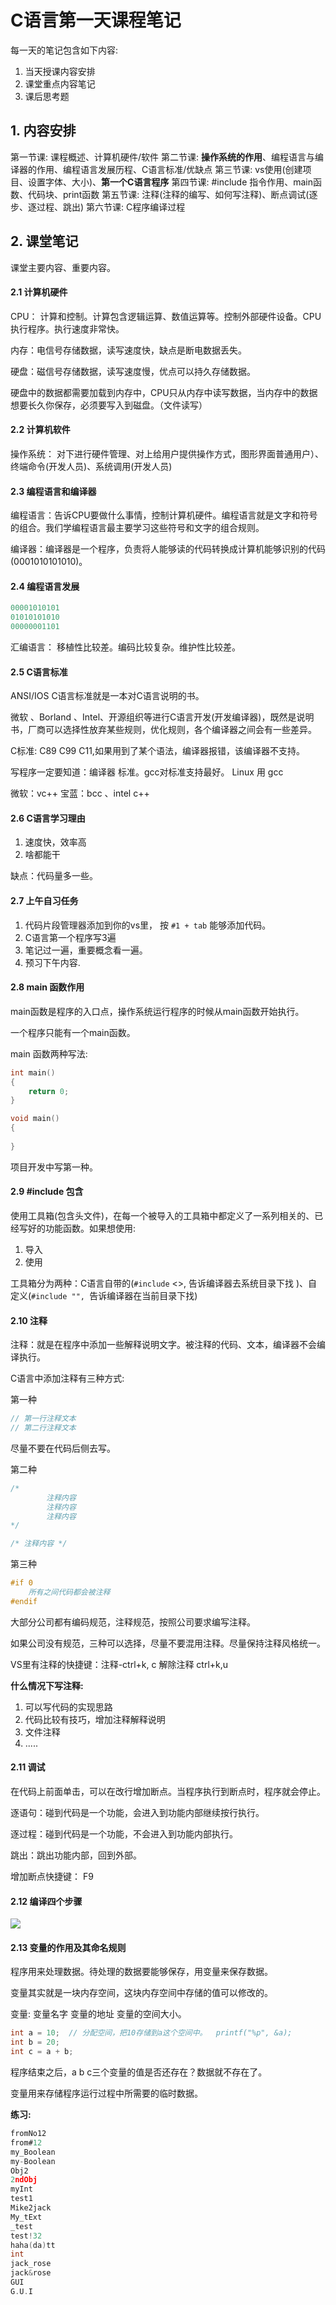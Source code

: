 # C语言第一天课程笔记

每一天的笔记包含如下内容:

1. 当天授课内容安排
2. 课堂重点内容笔记
3. 课后思考题



## 1. 内容安排

第一节课: 课程概述、计算机硬件/软件
第二节课: **操作系统的作用**、编程语言与编译器的作用、编程语言发展历程、C语言标准/优缺点
第三节课: vs使用(创建项目、设置字体、大小)、**第一个C语言程序**
第四节课:  #include 指令作用、main函数、代码块、print函数
第五节课: 注释(注释的编写、如何写注释)、断点调试(逐步、逐过程、跳出)
第六节课: C程序编译过程



## 2. 课堂笔记

课堂主要内容、重要内容。



#### 2.1 计算机硬件

CPU： 计算和控制。计算包含逻辑运算、数值运算等。控制外部硬件设备。CPU执行程序。执行速度非常快。

内存：电信号存储数据，读写速度快，缺点是断电数据丢失。

硬盘：磁信号存储数据，读写速度慢，优点可以持久存储数据。

硬盘中的数据都需要加载到内存中，CPU只从内存中读写数据，当内存中的数据想要长久你保存，必须要写入到磁盘。（文件读写）



#### 2.2 计算机软件

操作系统： 对下进行硬件管理、对上给用户提供操作方式，图形界面普通用户）、终端命令(开发人员)、系统调用(开发人员)



#### 2.3 编程语言和编译器

编程语言：告诉CPU要做什么事情，控制计算机硬件。编程语言就是文字和符号的组合。我们学编程语言最主要学习这些符号和文字的组合规则。

编译器：编译器是一个程序，负责将人能够读的代码转换成计算机能够识别的代码(0001010101010)。



#### 2.4 编程语言发展

```c
00001010101
01010101010
00000001101
```



汇编语言： 移植性比较差。编码比较复杂。维护性比较差。

#### 2.5 C语言标准

ANSI/IOS C语言标准就是一本对C语言说明的书。

微软 、Borland 、Intel、开源组织等进行C语言开发(开发编译器)，既然是说明书，厂商可以选择性放弃某些规则，优化规则，各个编译器之间会有一些差异。

C标准: C89 C99 C11,如果用到了某个语法，编译器报错，该编译器不支持。

写程序一定要知道：编译器  标准。gcc对标准支持最好。 Linux 用 gcc  

微软：vc++  宝蓝：bcc 、intel c++



#### 2.6 C语言学习理由

1. 速度快，效率高
2. 啥都能干

缺点：代码量多一些。



#### 2.7 上午自习任务

1. 代码片段管理器添加到你的vs里， 按 `#1 + tab` 能够添加代码。
2. C语言第一个程序写3遍
3. 笔记过一遍，重要概念看一遍。
4. 预习下午内容.



#### 2.8 main 函数作用

main函数是程序的入口点，操作系统运行程序的时候从main函数开始执行。

一个程序只能有一个main函数。

main 函数两种写法:

```c
int main()
{
	return 0;
}
```

```c
void main()
{
	
}
```

项目开发中写第一种。



#### 2.9 #include 包含

使用工具箱(包含头文件)，在每一个被导入的工具箱中都定义了一系列相关的、已经写好的功能函数。如果想使用:

1. 导入
2. 使用

工具箱分为两种：C语言自带的(`#include` <>, 告诉编译器去系统目录下找 )、自定义(`#include "", `告诉编译器在当前目录下找)



#### 2.10 注释

注释：就是在程序中添加一些解释说明文字。被注释的代码、文本，编译器不会编译执行。

C语言中添加注释有三种方式:

第一种

```c
// 第一行注释文本
// 第二行注释文本
```

尽量不要在代码后侧去写。

第二种

```c
/*
		注释内容
		注释内容
		注释内容
*/

/* 注释内容 */
```

第三种

```c
#if 0
	所有之间代码都会被注释
#endif
```

大部分公司都有编码规范，注释规范，按照公司要求编写注释。

如果公司没有规范，三种可以选择，尽量不要混用注释。尽量保持注释风格统一。

VS里有注释的快捷键：注释-ctrl+k, c  解除注释 ctrl+k,u



**什么情况下写注释:**

1. 可以写代码的实现思路
2. 代码比较有技巧，增加注释解释说明
3. 文件注释
4. .....



#### 2.11 调试

在代码上前面单击，可以在改行增加断点。当程序执行到断点时，程序就会停止。

逐语句：碰到代码是一个功能，会进入到功能内部继续按行执行。

逐过程：碰到代码是一个功能，不会进入到功能内部执行。

跳出：跳出功能内部，回到外部。



增加断点快捷键： F9



####  2.12 编译四个步骤



<img src="assets/01_编译过程.jpg" />



#### 2.13 变量的作用及其命名规则

程序用来处理数据。待处理的数据要能够保存，用变量来保存数据。

变量其实就是一块内存空间，这块内存空间中存储的值可以修改的。

变量: 变量名字  变量的地址  变量的空间大小。

```c
int a = 10;  // 分配空间，把10存储到a这个空间中。  printf("%p", &a);
int b = 20;
int c = a + b;
```

程序结束之后，a b c三个变量的值是否还存在？数据就不存在了。

变量用来存储程序运行过程中所需要的临时数据。













































**练习:**

```c
fromNo12
from#12
my_Boolean
my-Boolean
Obj2
2ndObj
myInt
test1
Mike2jack
My_tExt
_test
test!32
haha(da)tt
int
jack_rose
jack&rose
GUI
G.U.I
```















































